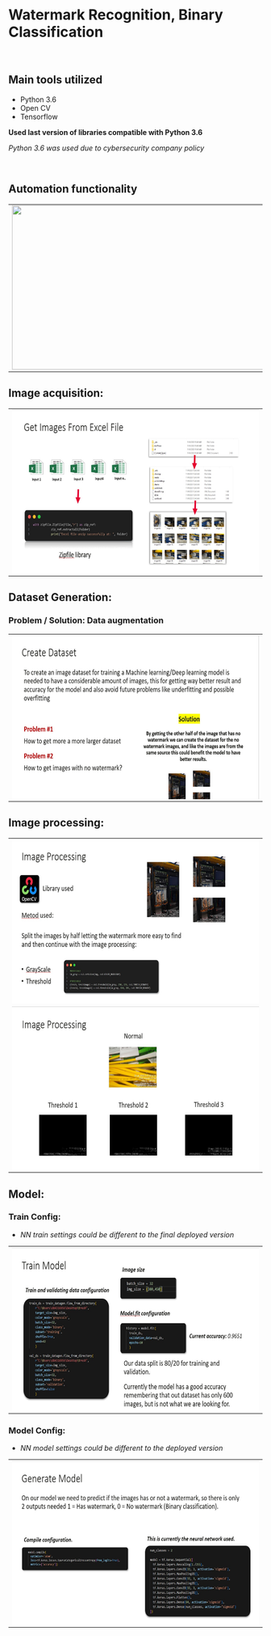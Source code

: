 # Watermark Recognition, Binary Classification

<br>

## Main tools utilized

- Python 3.6 
- Open CV
- Tensorflow

**Used last version of libraries compatible with Python 3.6** 

*Python 3.6 was used due to cybersecurity company policy*




<br>

## Automation functionality

 <table align="middle">
  <tr align="middle">
    <td><img src="https://github.com/danielsaed/Watermark_recognition_binary_classification/blob/main/docs/img/Diagram.jpg" width=650 height=325 
    align="middle"></td>
  </tr>
 </table>


## Image acquisition:

 <table align="middle">
  <tr align="middle">
    <td><img src="https://github.com/danielsaed/Watermark_recognition_binary_classification/blob/main/docs/img/Excel_img.jpg" width=650 height=325 
    align="middle"></td>
  </tr>
 </table>

  ## Dataset Generation:

### Problem / Solution: Data augmentation
 <table align="middle">
  <tr align="middle">
    <td><img src="https://github.com/danielsaed/Watermark_recognition_binary_classification/blob/main/docs/img/Problem.jpg" width=650 height=325 
    align="middle"></td>
  </tr>
 </table>

## Image processing:

 <table align="middle">
  <tr align="middle">
    <td><img src="https://github.com/danielsaed/Watermark_recognition_binary_classification/blob/main/docs/img/Open CV.jpg" width=650 height=325 
    align="middle"></td>
  </tr>
    <tr align="middle">
    <td><img src="https://github.com/danielsaed/Watermark_recognition_binary_classification/blob/main/docs/img/Treshold.jpg" width=650 height=325 
    align="middle"></td>
  </tr>
 </table>

 ## Model:
 ### Train Config:
- *NN train settings could be different to the final deployed version*
 <table align="middle">
  <tr align="middle">
    <td><img src="https://github.com/danielsaed/Watermark_recognition_binary_classification/blob/main/docs/img/Train.jpg" width=650 height=325 
    align="middle"></td>
  </tr>
 </table>

  ### Model Config:
- *NN model settings could be different to the deployed version*
 <table align="middle">
  <tr align="middle">
    <td><img src="https://github.com/danielsaed/Watermark_recognition_binary_classification/blob/main/docs/img/NN.jpg" width=650 height=325 
    align="middle"></td>
  </tr>
 </table>

